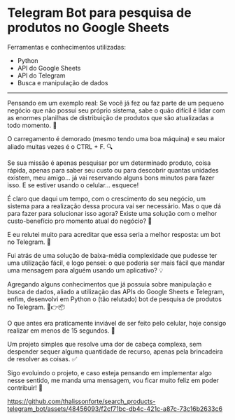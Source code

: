 Telegram Bot para pesquisa de produtos no Google Sheets
==============================

Ferramentas e conhecimentos utilizadas:
- Python
- API do Google Sheets 
- API do Telegram
- Busca e manipulação de dados
-----------------------
Pensando em um exemplo real: Se você já fez ou faz parte de um pequeno negócio que não possui seu próprio sistema, sabe o quão difícil é lidar com as enormes planilhas de distribuição de produtos que são atualizadas a todo momento. 🥱

O carregamento é demorado (mesmo tendo uma boa máquina) e seu maior aliado muitas vezes é o CTRL + F. 🔍

Se sua missão é apenas pesquisar por um determinado produto, coisa rápida, apenas para saber seu custo ou para descobrir quantas unidades existem, meu amigo... já vai reservando alguns bons minutos para fazer isso. E se estiver usando o celular... esquece!

É claro que daqui um tempo, com o crescimento do seu negócio, um sistema para a realização dessa procura vai ser necessário. Mas o que dá para fazer para solucionar isso agora? Existe uma solução com o melhor custo-benefício pro momento atual do negócio? 🧐

E eu relutei muito para acreditar que essa seria a melhor resposta: um bot no Telegram. 🤖

Fui atrás de uma solução de baixa-média complexidade que pudesse ter uma utilização fácil, e logo pensei: o que poderia ser mais fácil que mandar uma mensagem para alguém usando um aplicativo? 💡

Agregando alguns conhecimentos que já possuía sobre manipulação e busca de dados, aliado a utilização das APIs do Google Sheets e Telegram, enfim, desenvolvi em Python o (tão relutado) bot de pesquisa de produtos no Telegram. 🤖👉📦

O que antes era praticamente inviável de ser feito pelo celular, hoje consigo realizar em menos de 15 segundos. 📲

Um projeto simples que resolve uma dor de cabeça complexa, sem despender sequer alguma quantidade de recurso, apenas pela brincadeira de resolver as coisas. ✅

Sigo evoluindo o projeto, e caso esteja pensando em implementar algo nesse sentido, me manda uma mensagem, vou ficar muito feliz em poder contribuir! 🤝


https://github.com/thalissonforte/search_products-telegram_bot/assets/48456093/f2cf71bc-db4c-421c-a87c-73c16b2633c6


